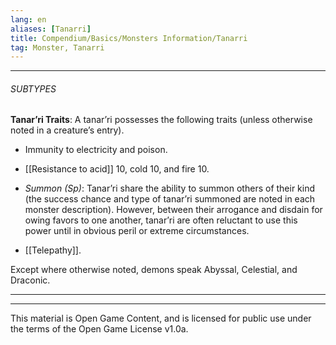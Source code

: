 ```yaml
---
lang: en
aliases: [Tanarri]
title: Compendium/Basics/Monsters Information/Tanarri
tag: Monster, Tanarri
---
```



---

###### SUBTYPES


**Tanar’ri Traits**: A tanar’ri possesses the following traits (unless otherwise noted in a creature’s entry).

- Immunity to electricity and poison.
    
- [[Resistance to acid]] 10, cold 10, and fire 10.
    
- _Summon (Sp)_: Tanar’ri share the ability to summon others of their kind (the success chance and type of tanar’ri summoned are noted in each monster description). However, between their arrogance and disdain for owing favors to one another, tanar’ri are often reluctant to use this power until in obvious peril or extreme circumstances.
    
- [[Telepathy]].
    

Except where otherwise noted, demons speak Abyssal, Celestial, and Draconic.



---

---

This material is Open Game Content, and is licensed for public use under
the terms of the Open Game License v1.0a.
